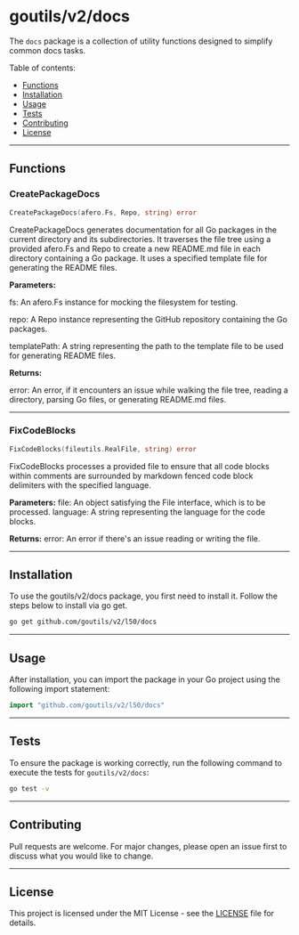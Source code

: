 # goutils/v2/docs

The `docs` package is a collection of utility functions
designed to simplify common docs tasks.

Table of contents:

- [Functions](#functions)
- [Installation](#installation)
- [Usage](#usage)
- [Tests](#tests)
- [Contributing](#contributing)
- [License](#license)

---

## Functions

### CreatePackageDocs

```go
CreatePackageDocs(afero.Fs, Repo, string) error
```

CreatePackageDocs generates documentation for all Go packages in the current
directory and its subdirectories. It traverses the file tree using a provided
afero.Fs and Repo to create a new README.md file in each directory containing
a Go package. It uses a specified template file for generating the README files.

**Parameters:**

fs:            An afero.Fs instance for mocking the filesystem for testing.

repo:          A Repo instance representing the GitHub repository
containing the Go packages.

templatePath:  A string representing the path to the template file to be
used for generating README files.

**Returns:**

error: An error, if it encounters an issue while walking the file tree,
reading a directory, parsing Go files, or generating README.md files.

---

### FixCodeBlocks

```go
FixCodeBlocks(fileutils.RealFile, string) error
```

FixCodeBlocks processes a provided file to ensure that all code
blocks within comments are surrounded by markdown fenced code block
delimiters with the specified language.

**Parameters:**
file: An object satisfying the File interface, which is to be processed.
language: A string representing the language for the code blocks.

**Returns:**
error: An error if there's an issue reading or writing the file.

---

## Installation

To use the goutils/v2/docs package, you first need to install it.
Follow the steps below to install via go get.

```bash
go get github.com/goutils/v2/l50/docs
```

---

## Usage

After installation, you can import the package in your Go project
using the following import statement:

```go
import "github.com/goutils/v2/l50/docs"
```

---

## Tests

To ensure the package is working correctly, run the following
command to execute the tests for `goutils/v2/docs`:

```bash
go test -v
```

---

## Contributing

Pull requests are welcome. For major changes,
please open an issue first to discuss what
you would like to change.

---

## License

This project is licensed under the MIT
License - see the [LICENSE](../LICENSE)
file for details.
